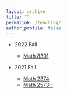 ```yaml
---
layout: archive
title: ""
permalink: /teaching/
author_profile: false
---
```

- 2022 Fall
  - [Math 8301](https://erkaobao.github.io/math/teaching/2022_fall_8301)

- 2021 Fall
  - [Math 2374](https://erkaobao.github.io/math/teaching/2021_fall_2374)
  - [Math 2573H](https://erkaobao.github.io/math/teaching/2021_fall_2573h)
